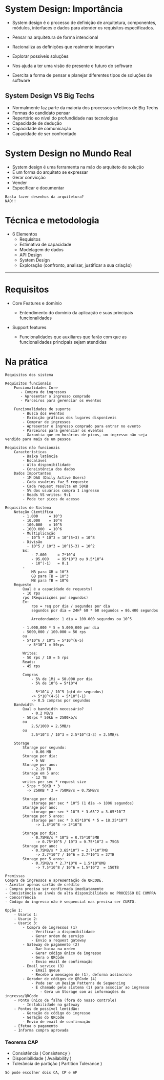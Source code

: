 # System Design: Importância

- System design é o processo de definição de arquitetura, componentes, módulos, interfaces e dados para atender os requisitos especificados.

- Pensar na arquitetura de forma intencional
- Racionaliza as definições que realmente importam
- Explorar possíveis soluções
- Nos ajuda a ter uma visão de presente e futuro do software
- Exercita a forma de pensar e planejar diferentes tipos de soluções de software

## System Design VS Big Techs

- Normalmente faz parte da maioria dos processos seletivos de Big Techs
- Formas do candidato pensar
- Repertório eo nível do profundidade nas tecnologias
- Capacidade de dedução
- Capacidade de comunicação
- Capacidade de ser confrontado

# System Design no Mundo Real

- System design é uma ferramenta na mão do arquiteto de solução
- É um forma do arquiteto se expressar
- Gerar convicção
- Vender
- Especificar e documentar

```
Basta fazer desenhos da arquitetura?
NÃO!!
```

# Técnica e metodologia
- 6 Elementos
  - Requisitos 
  - Estimativa de capacidade
  - Modelagem de dados
  - API Design
  - System Design
  - Exploração (confronto, analisar, justificar a sua criação)


___________________________________________________________________________________

# Requisitos

- Core Features e domínio
   - Entendimento do domínio da aplicação e suas principais funcionalidades

- Support features
   - Funcionalidades que auxiliares que farão com que as funcionalidades principais sejam atendidas

# Na prática

````
Requisitos dos sistema

Requisitos funcionais
    Funcionalidades Core
       - Compra de ingressos
       - Apresentar o ingresso comprado
       - Parceiros para gerenciar os eventos

    Funcionalidades de suporte
        - Busca dos eventos 
        - Exibição gráficas dos lugares disponíveis 
        - Comprar de ingressos
        - Apresentar o ingresso comprado para entrar no evento
        - Parceiros para gerenciar os eventos
        - Garantia que em horários de picos, um ingresso não seja vendido para mais de um pessoa

Requisitos não funcionais
    Características
        - Baixa latência
        - Escalável
        - Alta disponibilidade
        - Consistência dos dados
    Dados Importantes
        - 1M DAU (Daily Active Users)
        - Cada usuários faz 5 requeste
        - Cada request resulta em 50KB
        - 5% dos usuários compra 1 ingresso
        - Reads VS writes: 9:1
        - Pode ter picos de acesso

Requisitos de Sistema
    Notação Científica
        - 1.000     = 10^3
        - 10.000    = 10^4
        - 100.000   = 10^5
        - 1000.000  = 10^6
        - Multiplicação
          - 10^5 * 10^3 = 10^(5+3) = 10^8
        - Divisão
          - 10^5 / 10^3 = 10^(5-3) = 10^2 
        Ex:
            - 7.000     = 7*10^4
            - 95.000    = 95*10^3 ou 9.5*10^4
            - 10^(-1)   = 0.1
        -
            MB para GB = 10^3
            GB para TB = 10^3
            MB para TB = 10^6
    Requeste
        Qual é a capacidade de requests?
        - 10 rps
        rps (Requisições por segundos)
        Ex: 
            rps = req por dia / segundos por dia
            segundos por dia = 24H* 60 * 60 segundos = 86.400 segundos

            Arredondando: 1 dia = 100.000 segundos ou 10^5 

        - 1.000,000 * 5 = 5.000,000 por dia
        - 5000,000 / 100.000 = 50 rps
        ou 
        - 5*10^6 / 10^5 = 5*10^(6-5)
          -> 5*10^1 = 50rps
        
        Writes:
        - 50 rps / 10 = 5 rps
        Reads:
        - 45 rps

        Compras
            - 5% de 1Mi = 50.000 por dia
            - 5% de 10^6 = 5*10^4

            - 5*10^4 / 10^5 (qtd de segundos)
            -> 5*10^(4-5) = 5*10^(-1) 
            -> 0.5 compras por segundos
    Bandwidth
        Qual o bandwidth necessário?
            - 0.2 MB/s
        - 50rps * 50kb = 2500kb/s
        ou
            2.5/1000 = 2.5MB/s
        ou
            2.5*10^3 / 10^3 = 2.5*10^(3-3) = 2.5MB/s 

    Storage
        Storage por segundo:
            - 0.06 MB
        Storage por dia:
            - 6 GB
        Storage por ano:
            - 2.19 TB
        Storage em 5 ano:
            - 12 TB
        writes per sec * request size
        - 5rps * 50KB * 3
          -> 250KB * 3 = 750KB/s = 0.75MB/s

        Storage por dia:
            storage por sec * 10^5 (1 dia -> 100K segundos)
        Storage por ano:
            storage por sec * 10^5 * 3.65^2 = 3.65*10^7
        Storage por 5 anos:
            storage por sec * 3.65*10^6 * 5 = 18.25*10^7
              -> 1.8*10^8 -> 2*10^8

        Storage por dia:
            - 0.75MB/s * 10^5 = 0.75*10^5MB
              -> 0.75*10^5 / 10^3 = 0.75*10^2 = 75GB
        Storage por ano:
            - 0.75MB/s * 3.65*10^7 = 2.7*10^7MB
              -> 2.7*10^7 / 10^6 = 2.7*10^1 = 27TB
        Storage por 5 anos:
            - 0.75MB/s * 2.7*10^8 = 1.5*10^8MB
              -> 7.5*10^8 / 10^6 = 1.5*10^2  = 150TB

Premissas
Compra de ingressos e apresentação de QRCODE.
- Aceitar apenas cartão de crédito
- Compra precisa ser confirmada imediatamente
- Consistência ao invés de alta disponibilidade no PROCESSO DE COMPRA
- Concorrência
- Código do ingresso não é sequencial nas precisa ser CURTO.

Opção 1:
    - Usario 1: 
    - Usario 2:
    - Usario 3:
        - Compra de ingressos (1)
            - Verificar a disponibilidade
            - Gerar ordem de serviço
            - Envio a request gateway
        - Gateway de pagamento (2)
            - Dar baixa na ordem 
            - Gerar código único de ingresso
            - Gera o QRCode
            - Envio email de confirmação
        - Email service (3)
            - Email queue 
            - Recebe a mensagem de (1), deforma assíncrono
        - Gerador de códigos de QRCode (4)
            - Pode ser um Design Patterns de Sequencing
            - É chamado pelo sistema (1) para associar ao ingresso
                - Gera um Storage com as informações do ingresso/QRCode
    - Ponto único de falha (fora do nosso controle)
        - Instabilidade na gateway
    - Pontos de possível lentidão:
        - Geração de código do ingresso
        - Geração do QRCode
        - Envio de email de confirmação
    - Efetua o pagamento
    - Informa compra aprovada

````
### Teorema CAP
- Consistência ( Consistency )
- Disponibilidade ( Availability )
- Tolerância de partição ( Partition Tolerance )
````
Só pode escolher dois CA, CP e AP
````